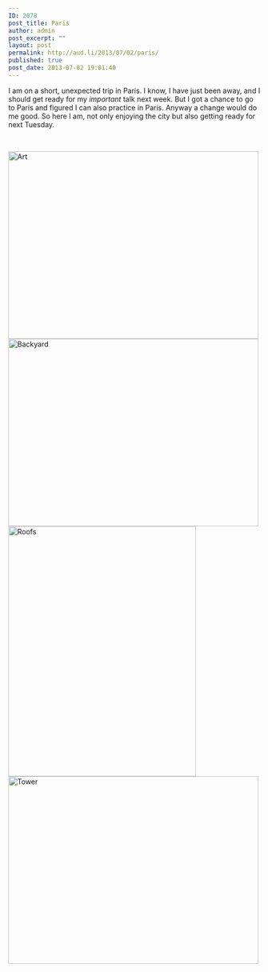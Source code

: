 ```yaml
---
ID: 2078
post_title: Paris
author: admin
post_excerpt: ""
layout: post
permalink: http://aud.li/2013/07/02/paris/
published: true
post_date: 2013-07-02 19:01:40
---
```

I am on a short, unexpected trip in Paris. I know, I have just been away, and I should get ready for my <em>important</em> talk next week. But I got a chance to go to Paris and figured I can also practice in Paris. Anyway a change would do me good. So here I am, not only enjoying the city but also getting ready for next Tuesday.

&nbsp;

<a href="http://aud.li/wp-content/uploads/2013/07/Art.jpg"><img class="alignnone size-medium wp-image-2079" alt="Art" src="http://aud.li/wp-content/uploads/2013/07/Art-500x375.jpg" width="500" height="375" /></a> <a href="http://aud.li/wp-content/uploads/2013/07/Backyard.jpg"><img class="alignnone size-medium wp-image-2080" alt="Backyard" src="http://aud.li/wp-content/uploads/2013/07/Backyard-500x375.jpg" width="500" height="375" /></a> <a href="http://aud.li/wp-content/uploads/2013/07/Roofs.jpg"><img class="alignnone size-medium wp-image-2081" alt="Roofs" src="http://aud.li/wp-content/uploads/2013/07/Roofs-375x500.jpg" width="375" height="500" /></a> <a href="http://aud.li/wp-content/uploads/2013/07/Tower.jpg"><img class="alignnone size-medium wp-image-2082" alt="Tower" src="http://aud.li/wp-content/uploads/2013/07/Tower-500x375.jpg" width="500" height="375" /></a>

&nbsp;